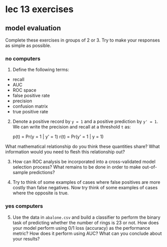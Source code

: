 <!-- author: Jason Dolatshahi -->

# lec 13 exercises
## model evaluation

Complete these exercises in groups of 2 or 3. Try to make your responses as
simple as possible.

### no computers

1) Define the following terms:
- recall
- AUC
- ROC space
- false positive rate
- precision
- confusion matrix
- true positive rate

2) Denote a positive record by `y = 1` and a positive prediction by `y' = 1`.
We can write the precision and recall at a threshold `t` as:

    p(t) = Pr(y = 1 | y' = 1)
    r(t) = Pr(y' = 1 | y = 1)

What mathematical relationship do you think these quantities share? What
information would you need to flesh this relationship out?

3) How can ROC analysis be incorporated into a cross-validated model selection
process? What remains to be done in order to make out-of-sample predictions?

4) Try to think of some examples of cases where false positives are more costly than
false negatives. Now try think of some examples of cases where the opposite is
true.

### yes computers

5) Use the data in `abalone.csv` and build a classifier to perform the binary
task of predicting whether the number of rings is 23 or not. How does your
model perform using 0/1 loss (accuracy) as the performance metric? How does it
perform using AUC? What can you conclude about your results?
